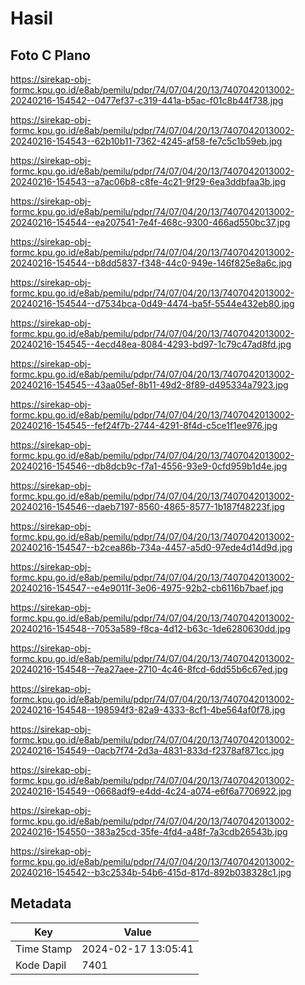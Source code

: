 # Hasil

## Foto C Plano

https://sirekap-obj-formc.kpu.go.id/e8ab/pemilu/pdpr/74/07/04/20/13/7407042013002-20240216-154542--0477ef37-c319-441a-b5ac-f01c8b44f738.jpg

https://sirekap-obj-formc.kpu.go.id/e8ab/pemilu/pdpr/74/07/04/20/13/7407042013002-20240216-154543--62b10b11-7362-4245-af58-fe7c5c1b59eb.jpg

https://sirekap-obj-formc.kpu.go.id/e8ab/pemilu/pdpr/74/07/04/20/13/7407042013002-20240216-154543--a7ac06b8-c8fe-4c21-9f29-6ea3ddbfaa3b.jpg

https://sirekap-obj-formc.kpu.go.id/e8ab/pemilu/pdpr/74/07/04/20/13/7407042013002-20240216-154544--ea207541-7e4f-468c-9300-466ad550bc37.jpg

https://sirekap-obj-formc.kpu.go.id/e8ab/pemilu/pdpr/74/07/04/20/13/7407042013002-20240216-154544--b8dd5837-f348-44c0-949e-146f825e8a6c.jpg

https://sirekap-obj-formc.kpu.go.id/e8ab/pemilu/pdpr/74/07/04/20/13/7407042013002-20240216-154544--d7534bca-0d49-4474-ba5f-5544e432eb80.jpg

https://sirekap-obj-formc.kpu.go.id/e8ab/pemilu/pdpr/74/07/04/20/13/7407042013002-20240216-154545--4ecd48ea-8084-4293-bd97-1c79c47ad8fd.jpg

https://sirekap-obj-formc.kpu.go.id/e8ab/pemilu/pdpr/74/07/04/20/13/7407042013002-20240216-154545--43aa05ef-8b11-49d2-8f89-d495334a7923.jpg

https://sirekap-obj-formc.kpu.go.id/e8ab/pemilu/pdpr/74/07/04/20/13/7407042013002-20240216-154545--fef24f7b-2744-4291-8f4d-c5ce1f1ee976.jpg

https://sirekap-obj-formc.kpu.go.id/e8ab/pemilu/pdpr/74/07/04/20/13/7407042013002-20240216-154546--db8dcb9c-f7a1-4556-93e9-0cfd959b1d4e.jpg

https://sirekap-obj-formc.kpu.go.id/e8ab/pemilu/pdpr/74/07/04/20/13/7407042013002-20240216-154546--daeb7197-8560-4865-8577-1b187f48223f.jpg

https://sirekap-obj-formc.kpu.go.id/e8ab/pemilu/pdpr/74/07/04/20/13/7407042013002-20240216-154547--b2cea86b-734a-4457-a5d0-97ede4d14d9d.jpg

https://sirekap-obj-formc.kpu.go.id/e8ab/pemilu/pdpr/74/07/04/20/13/7407042013002-20240216-154547--e4e9011f-3e06-4975-92b2-cb6116b7baef.jpg

https://sirekap-obj-formc.kpu.go.id/e8ab/pemilu/pdpr/74/07/04/20/13/7407042013002-20240216-154548--7053a589-f8ca-4d12-b63c-1de6280630dd.jpg

https://sirekap-obj-formc.kpu.go.id/e8ab/pemilu/pdpr/74/07/04/20/13/7407042013002-20240216-154548--7ea27aee-2710-4c46-8fcd-6dd55b6c67ed.jpg

https://sirekap-obj-formc.kpu.go.id/e8ab/pemilu/pdpr/74/07/04/20/13/7407042013002-20240216-154548--198594f3-82a9-4333-8cf1-4be564af0f78.jpg

https://sirekap-obj-formc.kpu.go.id/e8ab/pemilu/pdpr/74/07/04/20/13/7407042013002-20240216-154549--0acb7f74-2d3a-4831-833d-f2378af871cc.jpg

https://sirekap-obj-formc.kpu.go.id/e8ab/pemilu/pdpr/74/07/04/20/13/7407042013002-20240216-154549--0668adf9-e4dd-4c24-a074-e6f6a7706922.jpg

https://sirekap-obj-formc.kpu.go.id/e8ab/pemilu/pdpr/74/07/04/20/13/7407042013002-20240216-154550--383a25cd-35fe-4fd4-a48f-7a3cdb26543b.jpg

https://sirekap-obj-formc.kpu.go.id/e8ab/pemilu/pdpr/74/07/04/20/13/7407042013002-20240216-154542--b3c2534b-54b6-415d-817d-892b038328c1.jpg


## Metadata

| Key        | Value               |
| ---------- | ------------------- |
| Time Stamp | 2024-02-17 13:05:41 |
| Kode Dapil | 7401                |



